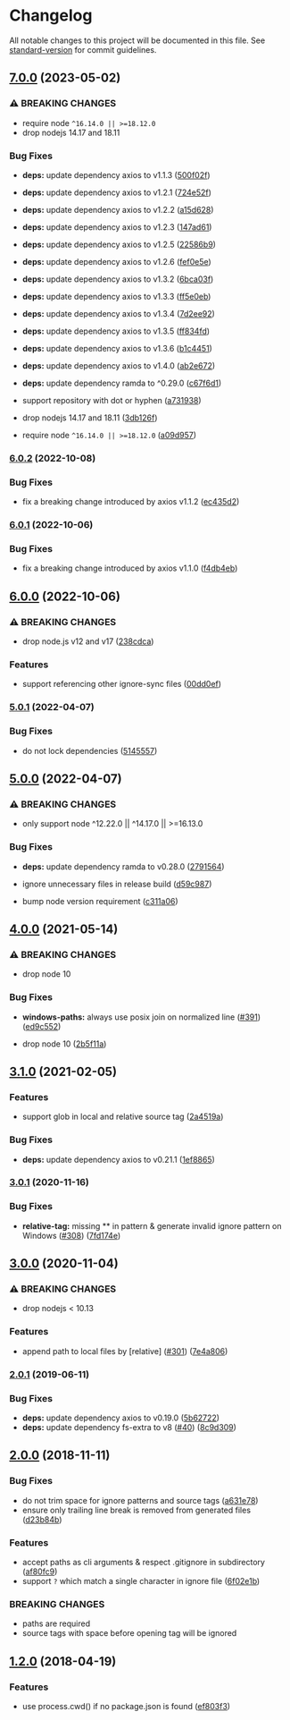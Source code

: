 # Changelog

All notable changes to this project will be documented in this file. See [standard-version](https://github.com/conventional-changelog/standard-version) for commit guidelines.

## [7.0.0](https://github.com/foray1010/ignore-sync/compare/v6.0.2...v7.0.0) (2023-05-02)

### ⚠ BREAKING CHANGES

- require node `^16.14.0 || >=18.12.0`
- drop nodejs 14.17 and 18.11

### Bug Fixes

- **deps:** update dependency axios to v1.1.3 ([500f02f](https://github.com/foray1010/ignore-sync/commit/500f02f67a1cdce750991109e7674f52a4fb2b65))
- **deps:** update dependency axios to v1.2.1 ([724e52f](https://github.com/foray1010/ignore-sync/commit/724e52f8d7404ec8d3ba348e184b009f877d13f4))
- **deps:** update dependency axios to v1.2.2 ([a15d628](https://github.com/foray1010/ignore-sync/commit/a15d628b8fef24a28293c502051bb419db54a9f3))
- **deps:** update dependency axios to v1.2.3 ([147ad61](https://github.com/foray1010/ignore-sync/commit/147ad6191f5b0a3b1a644333cb8c46f5eae7e1bd))
- **deps:** update dependency axios to v1.2.5 ([22586b9](https://github.com/foray1010/ignore-sync/commit/22586b9b5c575457a17b4a936c525458aa72016b))
- **deps:** update dependency axios to v1.2.6 ([fef0e5e](https://github.com/foray1010/ignore-sync/commit/fef0e5eb8dbfdd0e63c4e7cec35175400b072b21))
- **deps:** update dependency axios to v1.3.2 ([6bca03f](https://github.com/foray1010/ignore-sync/commit/6bca03f1fff6b451047ca255a503733f43daa11d))
- **deps:** update dependency axios to v1.3.3 ([ff5e0eb](https://github.com/foray1010/ignore-sync/commit/ff5e0eb4e6d1a2b6c2465381426fe4294ea74220))
- **deps:** update dependency axios to v1.3.4 ([7d2ee92](https://github.com/foray1010/ignore-sync/commit/7d2ee923a159cf30c764568194d041b5bc15cd12))
- **deps:** update dependency axios to v1.3.5 ([ff834fd](https://github.com/foray1010/ignore-sync/commit/ff834fdda19bfd3ee8694baf4bcdaf508bea0855))
- **deps:** update dependency axios to v1.3.6 ([b1c4451](https://github.com/foray1010/ignore-sync/commit/b1c4451496b5263a53eaac53f26db9cd02fc96ed))
- **deps:** update dependency axios to v1.4.0 ([ab2e672](https://github.com/foray1010/ignore-sync/commit/ab2e67221d428ce8fff36da72b03620f68400de8))
- **deps:** update dependency ramda to ^0.29.0 ([c67f6d1](https://github.com/foray1010/ignore-sync/commit/c67f6d1cd874383e56f6fe759defeeaa3ece0aae))
- support repository with dot or hyphen ([a731938](https://github.com/foray1010/ignore-sync/commit/a731938696d2bc1c7de92262015db6ab6b08167c))

- drop nodejs 14.17 and 18.11 ([3db126f](https://github.com/foray1010/ignore-sync/commit/3db126f9f8d72d7e3aad68fd0b38ba0743223d41))
- require node `^16.14.0 || >=18.12.0` ([a09d957](https://github.com/foray1010/ignore-sync/commit/a09d957650e56bdfcf651192525eb5b5b5645706))

### [6.0.2](https://github.com/foray1010/ignore-sync/compare/v6.0.1...v6.0.2) (2022-10-08)

### Bug Fixes

- fix a breaking change introduced by axios v1.1.2 ([ec435d2](https://github.com/foray1010/ignore-sync/commit/ec435d2c213c53bd0a984c6cf79b2edf7c1858cb))

### [6.0.1](https://github.com/foray1010/ignore-sync/compare/v6.0.0...v6.0.1) (2022-10-06)

### Bug Fixes

- fix a breaking change introduced by axios v1.1.0 ([f4db4eb](https://github.com/foray1010/ignore-sync/commit/f4db4eb49634bcd76b516cdcead36a5f8b392611))

## [6.0.0](https://github.com/foray1010/ignore-sync/compare/v5.0.1...v6.0.0) (2022-10-06)

### ⚠ BREAKING CHANGES

- drop node.js v12 and v17 ([238cdca](https://github.com/foray1010/ignore-sync/commit/238cdca920d1fdd36497715f9b2675a1adc1a602))

### Features

- support referencing other ignore-sync files ([00dd0ef](https://github.com/foray1010/ignore-sync/commit/00dd0ef1f862eada9a0028a272cf9dee7815bd96))

### [5.0.1](https://github.com/foray1010/ignore-sync/compare/v5.0.0...v5.0.1) (2022-04-07)

### Bug Fixes

- do not lock dependencies ([5145557](https://github.com/foray1010/ignore-sync/commit/51455570f73247db8e62c67ad942dc25b01d4bf5))

## [5.0.0](https://github.com/foray1010/ignore-sync/compare/v4.0.0...v5.0.0) (2022-04-07)

### ⚠ BREAKING CHANGES

- only support node ^12.22.0 || ^14.17.0 || >=16.13.0

### Bug Fixes

- **deps:** update dependency ramda to v0.28.0 ([2791564](https://github.com/foray1010/ignore-sync/commit/27915646df32afb7475b7eaec65e508d51fb20a3))
- ignore unnecessary files in release build ([d59c987](https://github.com/foray1010/ignore-sync/commit/d59c987a28d869bac9b0494dcc909ab16f1b8037))

- bump node version requirement ([c311a06](https://github.com/foray1010/ignore-sync/commit/c311a06fdd535bef9471561f3d2d5c02e34225ea))

## [4.0.0](https://github.com/foray1010/ignore-sync/compare/v3.1.0...v4.0.0) (2021-05-14)

### ⚠ BREAKING CHANGES

- drop node 10

### Bug Fixes

- **windows-paths:** always use posix join on normalized line ([#391](https://github.com/foray1010/ignore-sync/issues/391)) ([ed9c552](https://github.com/foray1010/ignore-sync/commit/ed9c552316c6e14a0b36ae5b77cd62ce1ceb9809))

- drop node 10 ([2b5f11a](https://github.com/foray1010/ignore-sync/commit/2b5f11a7257d84da9e20b450af8fa68763acf785))

## [3.1.0](https://github.com/foray1010/ignore-sync/compare/v3.0.1...v3.1.0) (2021-02-05)

### Features

- support glob in local and relative source tag ([2a4519a](https://github.com/foray1010/ignore-sync/commit/2a4519a1d0f5b40ad650bba50451115d84b94f24))

### Bug Fixes

- **deps:** update dependency axios to v0.21.1 ([1ef8865](https://github.com/foray1010/ignore-sync/commit/1ef886543d43b4ae3c7950227e1c4f7f2cc7df6a))

### [3.0.1](https://github.com/foray1010/ignore-sync/compare/v3.0.0...v3.0.1) (2020-11-16)

### Bug Fixes

- **relative-tag:** missing \*\* in pattern & generate invalid ignore pattern on Windows ([#308](https://github.com/foray1010/ignore-sync/issues/308)) ([7fd174e](https://github.com/foray1010/ignore-sync/commit/7fd174eff0dbc8378ef8e638ca99014d7c47963b))

## [3.0.0](https://github.com/foray1010/ignore-sync/compare/v2.0.1...v3.0.0) (2020-11-04)

### ⚠ BREAKING CHANGES

- drop nodejs < 10.13

### Features

- append path to local files by [relative] ([#301](https://github.com/foray1010/ignore-sync/issues/301)) ([7e4a806](https://github.com/foray1010/ignore-sync/commit/7e4a80669e6f0b155630cbdf8f6a8f1c854a5cba))

### [2.0.1](https://github.com/foray1010/ignore-sync/compare/v2.0.0...v2.0.1) (2019-06-11)

### Bug Fixes

- **deps:** update dependency axios to v0.19.0 ([5b62722](https://github.com/foray1010/ignore-sync/commit/5b62722))
- **deps:** update dependency fs-extra to v8 ([#40](https://github.com/foray1010/ignore-sync/issues/40)) ([8c9d309](https://github.com/foray1010/ignore-sync/commit/8c9d309))

## [2.0.0](https://github.com/foray1010/ignore-sync/compare/v1.2.0...v2.0.0) (2018-11-11)

### Bug Fixes

- do not trim space for ignore patterns and source tags ([a631e78](https://github.com/foray1010/ignore-sync/commit/a631e78))
- ensure only trailing line break is removed from generated files ([d23b84b](https://github.com/foray1010/ignore-sync/commit/d23b84b))

### Features

- accept paths as cli arguments & respect .gitignore in subdirectory ([af80fc9](https://github.com/foray1010/ignore-sync/commit/af80fc9))
- support `?` which match a single character in ignore file ([6f02e1b](https://github.com/foray1010/ignore-sync/commit/6f02e1b))

### BREAKING CHANGES

- paths are required
- source tags with space before opening tag will be ignored

## [1.2.0](https://github.com/foray1010/ignore-sync/compare/v1.1.0...v1.2.0) (2018-04-19)

### Features

- use process.cwd() if no package.json is found ([ef803f3](https://github.com/foray1010/ignore-sync/commit/ef803f3))
